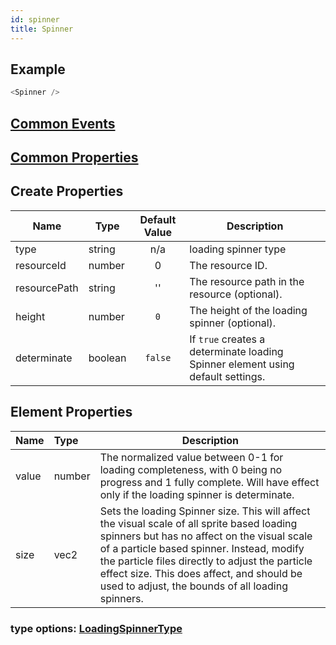 ```yaml
---
id: spinner
title: Spinner
---
```


## Example

```javascript
<Spinner />
```

## [Common Events](../types/Events.md)

## [Common Properties](../types/Properties.md)

## Create Properties

| Name         | Type    | Default Value | Description |
| ------------ | ------- | :-----------: | ----------- |
| type         | string  |      n/a      | loading spinner type |
| resourceId   | number  |       0       | The resource ID. |
| resourcePath | string  |      ''       | The resource path in the resource (optional). |
| height       | number  |      `0`      | The height of the loading spinner (optional). |
| determinate  | boolean |    `false`    | If `true` creates a determinate loading Spinner element using default settings. |

## Element Properties

| Name  | Type   | Description |
| :---- | :----- | ----------- |
| value | number | The normalized value between 0-1 for loading completeness, with 0 being no progress and 1 fully complete. Will have effect only if the loading spinner is determinate. |
| size  | vec2   | Sets the loading Spinner size. This will affect the visual scale of all sprite based loading spinners but has no affect on the visual scale of a particle based spinner. Instead, modify the particle files directly to adjust the particle effect size. This does affect, and should be used to adjust, the bounds of all loading spinners.|

### type options: [LoadingSpinnerType](../types/LoadingSpinnerType.md)